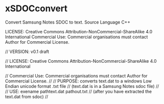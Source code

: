 # xSDOCconvert
Convert Samsung Notes SDOC to text.
Source Language C++

LICENSE: Creative Commons Attribution-NonCommercial-ShareAlike 4.0 International
         Commercial Use: Commercial organisations must contact Author for Commercial License.

// VERSION: v0.1 draft

// LICENSE: Creative Commons Attribution-NonCommercial-ShareAlike 4.0 International

//          Commercial Use: Commercial organisations must contact Author for Commercial License.
//
// PURPOSE: converts text.dat to a windows Low Endian unicode format .txt file
//          (text.dat is in a Samsung Notes sdoc file)
//
// USE: exename pathtext.dat pathout.txt
//      (after you have extracted the text.dat from sdoc)
//
